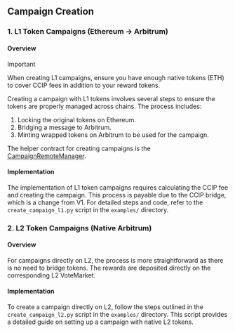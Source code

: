 ## Campaign Creation

### 1. L1 Token Campaigns (Ethereum → Arbitrum)

#### Overview

> [!IMPORTANT]
> When creating L1 campaigns, ensure you have enough native tokens (ETH) to cover CCIP fees in addition to your reward tokens.


Creating a campaign with L1 tokens involves several steps to ensure the tokens are properly managed across chains. The process includes:

1. Locking the original tokens on Ethereum.
2. Bridging a message to Arbitrum.
3. Minting wrapped tokens on Arbitrum to be used for the campaign.

The helper contract for creating campaigns is the [CampaignRemoteManager](https://etherscan.io/address/0xd1f0101Df22Cb7447F486Da5784237AB7a55eB4e).

#### Implementation

The implementation of L1 token campaigns requires calculating the CCIP fee and creating the campaign. This process is payable due to the CCIP bridge, which is a change from V1. For detailed steps and code, refer to the `create_campaign_l1.py` script in the `examples/` directory.

### 2. L2 Token Campaigns (Native Arbitrum)

#### Overview

For campaigns directly on L2, the process is more straightforward as there is no need to bridge tokens. The rewards are deposited directly on the corresponding L2 VoteMarket.

#### Implementation

To create a campaign directly on L2, follow the steps outlined in the `create_campaign_l2.py` script in the `examples/` directory. This script provides a detailed guide on setting up a campaign with native L2 tokens.
